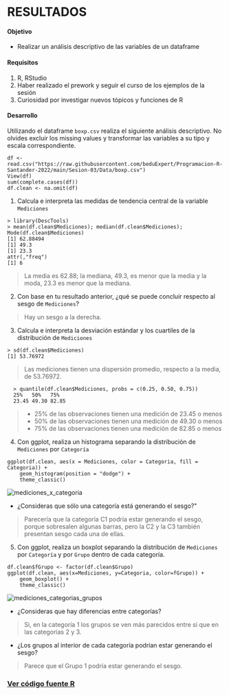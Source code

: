 # RESULTADOS

#### Objetivo

- Realizar un análisis descriptivo de las variables de un dataframe

#### Requisitos

1. R, RStudio
2. Haber realizado el prework y seguir el curso de los ejemplos de la sesión
3. Curiosidad por investigar nuevos tópicos y funciones de R

#### Desarrollo

Utilizando el dataframe `boxp.csv` realiza el siguiente análisis descriptivo. No olvides excluir los missing values y transformar las variables a su
tipo y escala correspondiente.
```
df <- read.csv("https://raw.githubusercontent.com/beduExpert/Programacion-R-Santander-2022/main/Sesion-03/Data/boxp.csv")
View(df)
sum(complete.cases(df))
df.clean <- na.omit(df)
```

1. Calcula e interpreta las medidas de tendencia central de la variable `Mediciones`
```
> library(DescTools)
> mean(df.clean$Mediciones); median(df.clean$Mediciones);  Mode(df.clean$Mediciones)
[1] 62.88494
[1] 49.3
[1] 23.3
attr(,"freq")
[1] 6
```
> La media es 62.88; la mediana, 49.3, es menor que la media y la moda, 23.3 es menor que la mediana.

2. Con base en tu resultado anterior, ¿qué se puede concluir respecto al sesgo de `Mediciones`?
> Hay un sesgo a la derecha.

3. Calcula e interpreta la desviación estándar y los cuartiles de la distribución de `Mediciones`
```
> sd(df.clean$Mediciones)
[1] 53.76972
```
> Las mediciones tienen una dispersión promedio, respecto a la media, de 53.76972.
>
```
  > quantile(df.clean$Mediciones, probs = c(0.25, 0.50, 0.75))
  25%   50%   75%
  23.45 49.30 82.85
```
>- 25% de las observaciones tienen una medición de 23.45 o menos
> - 50% de las observaciones tienen una medición de 49.30 o menos
> - 75% de las observaciones tienen una medición de 82.85 o menos

4. Con ggplot, realiza un histograma
separando la distribución de `Mediciones` por `Categoría`
```
ggplot(df.clean, aes(x = Mediciones, color = Categoria, fill = Categoria)) +
    geom_histogram(position = "dodge") +
    theme_classic()
````
![mediciones_x_categoria](img/histograma_mediciones_x_categoria.png)
- ¿Consideras que sólo una categoría está generando el sesgo?"
> Parecería que la categoría C1 podría estar generando el sesgo, porque sobresalen algunas barras, pero la C2 y la C3 también presentan sesgo cada una de ellas.


5. Con ggplot, realiza un boxplot separando la distribución de `Mediciones` por `Categoría`
y por `Grupo` dentro de cada categoría.
```
df.clean$fGrupo <- factor(df.clean$Grupo)
ggplot(df.clean, aes(x=Mediciones, y=Categoria, color=fGrupo)) +
    geom_boxplot() +
    theme_classic()
```
![mediciones_categorias_grupos](img/boxplot_mediciones_categorias_grupos.png)

- ¿Consideras que hay diferencias entre categorías?
> Si, en la categoría 1 los grupos se ven más parecidos entre si que en las categorías 2 y 3.

- ¿Los grupos al interior de cada categoría podrían estar generando el sesgo?
> Parece que el Grupo 1 podría estar generando el sesgo.

### [Ver código fuente R](https://github.com/adavals/bedu-datascience-f2/blob/main/s3/postwork/src/Sesion_03_Postwork.R)